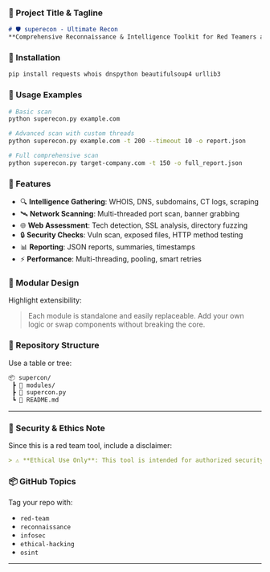 ### 📌 Project Title & Tagline
```markdown
# 🛡️ superecon - Ultimate Recon
**Comprehensive Reconnaissance & Intelligence Toolkit for Red Teamers and Security Analysts**
```

### 🚀 Installation
```bash
pip install requests whois dnspython beautifulsoup4 urllib3
```

### 🧪 Usage Examples
```bash
# Basic scan
python superecon.py example.com

# Advanced scan with custom threads
python superecon.py example.com -t 200 --timeout 10 -o report.json

# Full comprehensive scan
python superecon.py target-company.com -t 150 -o full_report.json
```

### 🎯 Features
- 🔍 **Intelligence Gathering**: WHOIS, DNS, subdomains, CT logs, scraping
- 🛰️ **Network Scanning**: Multi-threaded port scan, banner grabbing
- 🌐 **Web Assessment**: Tech detection, SSL analysis, directory fuzzing
- 🔒 **Security Checks**: Vuln scan, exposed files, HTTP method testing
- 📊 **Reporting**: JSON reports, summaries, timestamps
- ⚡ **Performance**: Multi-threading, pooling, smart retries

### 🧩 Modular Design
Highlight extensibility:
> Each module is standalone and easily replaceable. Add your own logic or swap components without breaking the core.

### 📁 Repository Structure
Use a table or tree:
```markdown
📦 supercon/
 ┣ 📂 modules/
 ┣ 📜 supercon.py
 ┗ 📜 README.md
```

---
### 🔐 Security & Ethics Note
Since this is a red team tool, include a disclaimer:
```markdown
> ⚠️ **Ethical Use Only**: This tool is intended for authorized security assessments and educational purposes. Use responsibly and within legal boundaries.
```

### 📦 GitHub Topics
Tag your repo with:
- `red-team`
- `reconnaissance`
- `infosec`
- `ethical-hacking`
- `osint`

---
